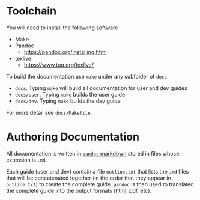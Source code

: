 
# Toolchain 

You will need to install the following software 

* Make 
* Pandoc 
    * https://pandoc.org/installing.html
* texlive 
    * https://www.tug.org/texlive/


To build the documentation use `make` under any subfolder of `docs`

* `docs`. Typing `make` will build all documentation for user and dev guides 
* `docs/user`. Typing `make` builds the user guide
* `docs/dev`. Typing `make` builds the dev guide

For more detail see `docs/Makefile`. 

# Authoring Documentation 

All documentation is written in [`pandoc`
markdown](https://pandoc.org/MANUAL.html#pandocs-markdown) stored in
files whose extension is `.md`.

Each guide (user and dev) contain a file `outline.txt` that lists the
`.md` files that will be concatenated together (in the order that they
appear in `outline.txt`) to create the complete guide. `pandoc` is then used 
to translated the complete guide into the output formats (html, pdf, etc). 
